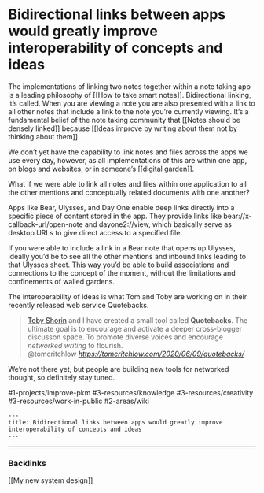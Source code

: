 # Bidirectional links between apps would greatly improve interoperability of concepts and ideas
The implementations of linking two notes together within a note taking app is a leading philosophy of [[How to take smart notes]]. Bidirectional linking, it’s called. When you are viewing a note you are also presented with a link to all other notes that include a link to the note you’re currently viewing. It’s a fundamental belief of the note taking community that [[Notes should be densely linked]] because [[Ideas improve by writing about them not by thinking about them]].

We don’t yet have the capability to link notes and files across the apps we use every day, however, as all implementations of this are within one app, on blogs and websites, or in someone’s [[digital garden]]. 

What if we were able to link all notes and files within one application to all the other mentions and conceptually related documents with one another?

Apps like Bear, Ulysses, and Day One enable deep links directly into a specific piece of content stored in the app. They provide links like bear://x-callback-url/open-note and dayone2://view, which basically serve as desktop URLs to give direct access to a specified file.

If you were able to include a link in a Bear note that opens up Ulysses, ideally you’d be to see all the other mentions and inbound links leading to that Ulysses sheet. This way you’d be able to build associations and connections to the concept of the moment, without the limitations and confinements of walled gardens.

The interoperability of ideas is what Tom and Toby are working on in their recently released web service Quotebacks.

<blockquote class="quoteback" data-title="Introducing: Quotebacks" data-author="@tomcritchlow" cite="https://tomcritchlow.com/2020/06/09/quotebacks/">
<a href="https://subpixel.space/" target="_blank">Toby Shorin</a> and I have created a small tool called <strong>Quotebacks</strong>. The ultimate goal is to encourage and activate a deeper cross-blogger discusson space. To promote diverse voices and encourage <em>networked writing</em> to flourish.
<footer>@tomcritchlow <cite><a href="https://tomcritchlow.com/2020/06/09/quotebacks/">https://tomcritchlow.com/2020/06/09/quotebacks/</a></cite></footer>
</blockquote>
<script note="" src="https://cdn.jsdelivr.net/gh/Blogger-Peer-Review/quotebacks@1/quoteback.js"></script>

We’re not there yet, but people are building new tools for networked thought, so definitely stay tuned.

#1-projects/improve-pkm #3-resources/knowledge #3-resources/creativity #3-resources/work-in-public #2-areas/wiki


```
---
title: Bidirectional links between apps would greatly improve interoperability of concepts and ideas
---
```

- - - -
### Backlinks
[[My new system design]]